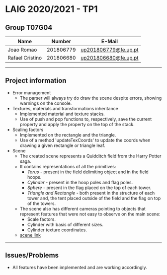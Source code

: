 # LAIG 2020/2021 - TP1

## Group T07G04

| Name             | Number    | E-Mail              |
| ---------------- | --------- | ------------------  |
| Joao Romao       | 201806779 | up201806779@fe.up.pt|
| Rafael Cristino  | 201806680 | up201806680@fe.up.pt|

----
## Project information

- Error management
  - The parser will always try do draw the scene despite errors, showing warnings on the console.
- Textures, materials and transformations inheritance
  - Implemented material and texture stacks.
  - Use of push and pop functions to, respectively, save the current property and apply the property on the top of the stack.
- Scaling factors
  - Implemented on the rectangle and the triangle.
  - Use of a method 'updateTexCoords' to update the coords when drawing a given rectangle or triangle leaf.
- Scene
  - The created scene represents a Quidditch field from the Harry Potter saga.
  - It contains representations of all the primitives:
    - *Torus* - present in the field delimiting object and in the field hoops.
    - *Cylinder* - present in the hoop poles and flag poles.
    - *Sphere* - present in the flag placed on the top of each tower.
    - *Triangle and Rectangle* - both present in the structure of each tower and, the tent placed outside of the field and the flag on top of the towers.
  - The scene also has different cameras pointing to objects that represent features that were not easy to observe on the main scene:
    - Scale factors.
    - Cylinder with basis of different sizes.
    - Cylinder texture coordinates.
  - [scene link](scenes/quidditch.xml)
----
## Issues/Problems

- All features have been implemented and are working accordingly.
